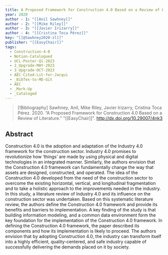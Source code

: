 ```yaml
---
title: A Proposed Framework for Construction 4.0 Based on a Review of Literature
year: 2020
author - 1: "[[Anil Sawhney]]"
author - 2: "[[Mike Riley]]"
author - 3: "[[Javier Irizarry]]"
author - 4: "[[Cristina Toca Pérez]]"
key: "[[@Sawhney2020-zl]]"
publisher: "[[EasyChair]]"
tags:
  - Construction-4-0
  - Notion-Catalogued
  - UCL-Poster-Q1-2023
  - 2_Upgrade-MAY-2023
  - 3_Upgrade-OCT-2023
  - AEC-Cited-Lit-for-Jacqui
  - _BibTex-to-MD-Git
  - AEC
  - _Mark-Up
  - _Cataloged
---
```


> [!Bibliography]
> Sawhney, Anil, Mike Riley, Javier Irizarry, Cristina Toca Pérez. 2020. “A Proposed Framework for Construction 4.0 Based on a Review of Literature.” "[[EasyChair]]". http://dx.doi.org/10.29007/4nk3

## Abstract
Construction 4.0 is the adoption and adaptation of the Industry 4.0 framework for the construction sector. Industry 4.0 promises to revolutionize how ‘things’ are made by using physical and digital technologies in an integrated manner. Similarly, the authors envision that the Construction 4.0 framework can fundamentally change the way that assets are designed, constructed, and operated. The idea of the Construction 4.0 developed from the need of the construction sector to overcome the existing horizontal, vertical, and longitudinal fragmentation and to take a holistic approach to the improvements needed in the industry. In this study, a literature review of Industry 4.0 and its influence on the construction sector was undertaken. Based on this systematic literature review, the authors define the Construction 4.0 framework and provide its benefits and barriers to implementation. A key finding of the study is that building information modeling, and a common data environment form the key foundation for the implementation of the Construction 4.0 framework. In defining the Construction 4.0 framework, the paper described its components and how its implementation is likely to proceed. The authors envision that by adopting Construction 4.0, the industry can transform itself into a highly efficient, quality-centered, and safe industry capable of successfully delivering the demands placed on it by society.